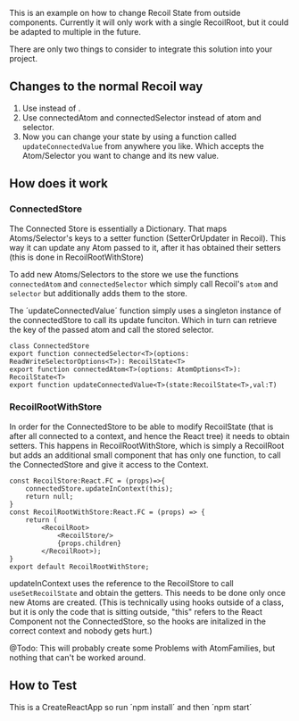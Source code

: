 This is an example on how to change Recoil State from outside components. Currently it will only work with a single RecoilRoot, but it could be adapted to multiple in the future.

There are only two things to consider to integrate this solution into your project. 

## Changes to the normal Recoil way 

1. Use <RecoilRootWithStore> instead of <RecoilRoot>. 
2. Use connectedAtom and connectedSelector instead of atom and selector.
3. Now you can change your state by using a function called `updateConnectedValue` from anywhere you like. Which accepts the Atom/Selector you want to change and its new value.

## How does it work

### ConnectedStore 

The Connected Store is essentially a Dictionary. That maps Atoms/Selector's keys to a setter function (SetterOrUpdater<T> in Recoil). This way it can update any Atom passed to it, after it has obtained their setters (this is done in RecoilRootWithStore)
  
To add new Atoms/Selectors to the store we use the functions `connectedAtom` and `connectedSelector` which simply call Recoil's `atom` and `selector` but additionally adds them to the store. 

The ´updateConnectedValue´ function simply uses a singleton instance of the connectedStore to call its update funciton. Which in turn can retrieve the key of the passed atom and call the stored selector. 

```
class ConnectedStore
export function connectedSelector<T>(options: ReadWriteSelectorOptions<T>): RecoilState<T>
export function connectedAtom<T>(options: AtomOptions<T>): RecoilState<T>
export function updateConnectedValue<T>(state:RecoilState<T>,val:T)
```

### RecoilRootWithStore

In order for the ConnectedStore to be able to modify RecoilState (that is after all connected to a context, and hence the React tree) it needs to obtain setters.
This happens in RecoilRootWithStore, which is simply a RecoilRoot but adds an additional small component that has only one function, to call the ConnectedStore and give it access to the Context. 

```
const RecoilStore:React.FC = (props)=>{
	connectedStore.updateInContext(this);
	return null;
}
const RecoilRootWithStore:React.FC = (props) => {
	return (
		<RecoilRoot>
			<RecoilStore/>
			{props.children}
		</RecoilRoot>);
}
export default RecoilRootWithStore;
```

updateInContext uses the reference to the RecoilStore to call `useSetRecoilState` and obtain the getters. This needs to be done only once new Atoms are created. 
(This is technically using hooks outside of a class, but it is only the code that is sitting outside, "this" refers to the React Component not the ConnectedStore, so the hooks are initalized in the correct context and nobody gets hurt.)

@Todo: This will probably create some Problems with AtomFamilies, but nothing that can't be worked around. 

## How to Test

This is a CreateReactApp 
so 
run ´npm install´ and then ´npm start´
